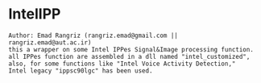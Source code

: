 # IntelIPP
    Author: Emad Rangriz (rangriz.emad@gmail.com || rangriz.emad@aut.ac.ir)
    this a wrapper on some Intel IPPes Signal&Image processing function.
    all IPPes function are assembled in a dll named "intel_customized",
    also, for some functions like "Intel Voice Activity Detection," 
    Intel legacy "ippsc90lgc" has been used.
